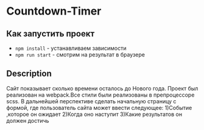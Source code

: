 # Countdown-Timer


## Как запустить проект
- `npm install` - устанавливаем зависимости
- `npm run start` - смотрим на результат в браузере


## Description
Сайт показывает сколько времени осталось до Нового года.
Проект был реализован на webpack.Все стили были реализованы в препроцессоре scss.
В дальнейшей перспективе сделать начальную страницу с формой, где пользователь сайта может ввести следующее:
1)Событие ,которое он ожидает
2)Когда оно наступит
3)Какие результатов он должен достичь 
